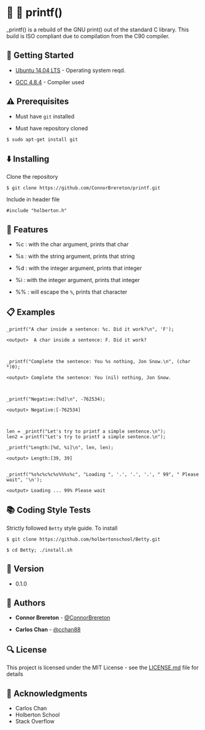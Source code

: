 # :arrows_counterclockwise: :wrench: printf()

_printf() is a rebuild of the GNU print() out of the standard C library. This build is ISO compliant due to compilation from the C90 compiler. 


## :running: Getting Started

* [Ubuntu 14.04 LTS](http://releases.ubuntu.com/14.04/) - Operating system reqd.

* [GCC 4.8.4](https://gcc.gnu.org/gcc-4.8/) - Compiler used


## :warning: Prerequisites

* Must have `git` installed

* Must have repository cloned

```
$ sudo apt-get install git
```


## :arrow_down: Installing

Clone the repository

```
$ git clone https://github.com/ConnorBrereton/printf.git
```
Include in header file

```
#include "holberton.h"
```


## :bookmark_tabs: Features

* %c : with the char argument, prints that char

* %s : with the string argument, prints that string

* %d : with the integer argument, prints that integer

* %i : with the integer argument, prints that integer

* %% : will escape the `%`, prints that character



## :clipboard: Examples

```
_printf("A char inside a sentence: %c. Did it work?\n", 'F');

<output>  A char inside a sentence: F. Did it work?



_printf("Complete the sentence: You %s nothing, Jon Snow.\n", (char *)0);

<output> Complete the sentence: You (nil) nothing, Jon Snow.



_printf("Negative:[%d]\n", -762534);

<output> Negative:[-762534]



len = _printf("Let's try to printf a simple sentence.\n");
len2 = printf("Let's try to printf a simple sentence.\n");

_printf("Length:[%d, %i]\n", len, len);

<output> Length:[39, 39]


_printf("%s%c%c%c%s%%%s%c", "Loading ", '.', '.', '.', " 99", " Please wait", '\n');

<output> Loading ... 99% Please wait
```



## :books: Coding Style Tests

Strictly followed `Betty` style guide. To install

```
$ git clone https://github.com/holbertonschool/Betty.git

$ cd Betty; ./install.sh
```


## :pencil: Version

* 0.1.0



## :blue_book: Authors

* **Connor Brereton** - [@ConnorBrereton](https://github.com/ConnorBrereton/printf)

* **Carlos Chan** - [@cchan88](https://github.com/cchan88)



## :mag: License

This project is licensed under the MIT License - see the [LICENSE.md](LICENSE.md) file for details



## :mega: Acknowledgments

* Carlos Chan
* Holberton School
* Stack Overflow
